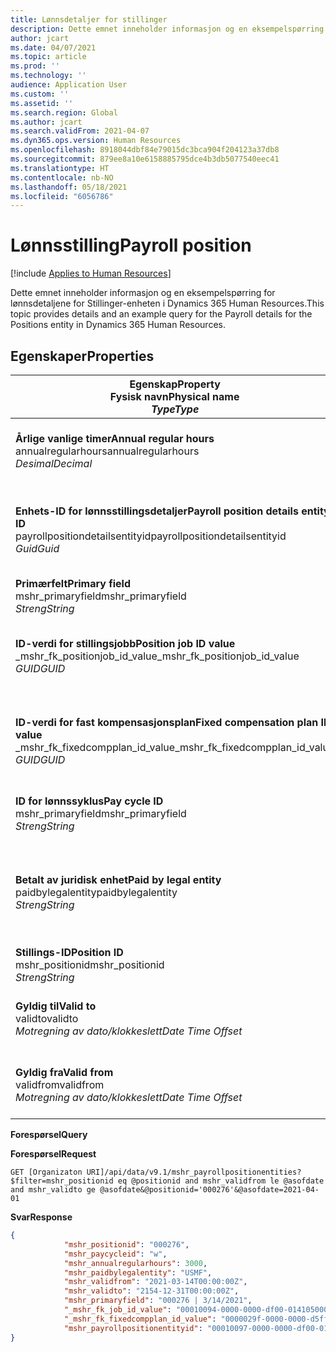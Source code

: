 ```yaml
---
title: Lønnsdetaljer for stillinger
description: Dette emnet inneholder informasjon og en eksempelspørring for lønnsdetaljene for Stillinger-enheten i Dynamics 365 Human Resources.
author: jcart
ms.date: 04/07/2021
ms.topic: article
ms.prod: ''
ms.technology: ''
audience: Application User
ms.custom: ''
ms.assetid: ''
ms.search.region: Global
ms.author: jcart
ms.search.validFrom: 2021-04-07
ms.dyn365.ops.version: Human Resources
ms.openlocfilehash: 8918044dbf84e79015dc3bca904f204123a37db8
ms.sourcegitcommit: 879ee8a10e6158885795dce4b3db5077540eec41
ms.translationtype: HT
ms.contentlocale: nb-NO
ms.lasthandoff: 05/18/2021
ms.locfileid: "6056786"
---
```

# <a name="payroll-position"></a><span data-ttu-id="99c21-103">Lønnsstilling</span><span class="sxs-lookup"><span data-stu-id="99c21-103">Payroll position</span></span>

[!include [Applies to Human Resources](../includes/applies-to-hr.md)]

<span data-ttu-id="99c21-104">Dette emnet inneholder informasjon og en eksempelspørring for lønnsdetaljene for Stillinger-enheten i Dynamics 365 Human Resources.</span><span class="sxs-lookup"><span data-stu-id="99c21-104">This topic provides details and an example query for the Payroll details for the Positions entity in Dynamics 365 Human Resources.</span></span>

## <a name="properties"></a><span data-ttu-id="99c21-105">Egenskaper</span><span class="sxs-lookup"><span data-stu-id="99c21-105">Properties</span></span>

| <span data-ttu-id="99c21-106">Egenskap</span><span class="sxs-lookup"><span data-stu-id="99c21-106">Property</span></span><br><span data-ttu-id="99c21-107">**Fysisk navn**</span><span class="sxs-lookup"><span data-stu-id="99c21-107">**Physical name**</span></span><br><span data-ttu-id="99c21-108">**_Type_**</span><span class="sxs-lookup"><span data-stu-id="99c21-108">**_Type_**</span></span> | <span data-ttu-id="99c21-109">Bruk</span><span class="sxs-lookup"><span data-stu-id="99c21-109">Use</span></span> | <span data-ttu-id="99c21-110">beskrivelse</span><span class="sxs-lookup"><span data-stu-id="99c21-110">Description</span></span> |
| --- | --- | --- |
| <span data-ttu-id="99c21-111">**Årlige vanlige timer**</span><span class="sxs-lookup"><span data-stu-id="99c21-111">**Annual regular hours**</span></span><br><span data-ttu-id="99c21-112">annualregularhours</span><span class="sxs-lookup"><span data-stu-id="99c21-112">annualregularhours</span></span><br><span data-ttu-id="99c21-113">*Desimal*</span><span class="sxs-lookup"><span data-stu-id="99c21-113">*Decimal*</span></span> | <span data-ttu-id="99c21-114">Skrivebeskyttet</span><span class="sxs-lookup"><span data-stu-id="99c21-114">Read-only</span></span><br><span data-ttu-id="99c21-115">Obligatorisk</span><span class="sxs-lookup"><span data-stu-id="99c21-115">Required</span></span> | <span data-ttu-id="99c21-116">Årlige faste timer definert i stillingen.</span><span class="sxs-lookup"><span data-stu-id="99c21-116">Annual regular hours defined on the position.</span></span>  |
| <span data-ttu-id="99c21-117">**Enhets-ID for lønnsstillingsdetaljer**</span><span class="sxs-lookup"><span data-stu-id="99c21-117">**Payroll position details entity ID**</span></span><br><span data-ttu-id="99c21-118">payrollpositiondetailsentityid</span><span class="sxs-lookup"><span data-stu-id="99c21-118">payrollpositiondetailsentityid</span></span><br><span data-ttu-id="99c21-119">*Guid*</span><span class="sxs-lookup"><span data-stu-id="99c21-119">*Guid*</span></span> | <span data-ttu-id="99c21-120">Obligatorisk</span><span class="sxs-lookup"><span data-stu-id="99c21-120">Required</span></span><br><span data-ttu-id="99c21-121">Systemgenerert.</span><span class="sxs-lookup"><span data-stu-id="99c21-121">System generated.</span></span> | <span data-ttu-id="99c21-122">En systemgenerert GUID-verdi som entydig identifiserer stillingen.</span><span class="sxs-lookup"><span data-stu-id="99c21-122">A system-generated GUID value to uniquely identify the position.</span></span>  |
| <span data-ttu-id="99c21-123">**Primærfelt**</span><span class="sxs-lookup"><span data-stu-id="99c21-123">**Primary field**</span></span><br><span data-ttu-id="99c21-124">mshr_primaryfield</span><span class="sxs-lookup"><span data-stu-id="99c21-124">mshr_primaryfield</span></span><br><span data-ttu-id="99c21-125">*Streng*</span><span class="sxs-lookup"><span data-stu-id="99c21-125">*String*</span></span> | <span data-ttu-id="99c21-126">Obligatorisk</span><span class="sxs-lookup"><span data-stu-id="99c21-126">Required</span></span><br><span data-ttu-id="99c21-127">Systemgenerert</span><span class="sxs-lookup"><span data-stu-id="99c21-127">System generated</span></span> |  |
| <span data-ttu-id="99c21-128">**ID-verdi for stillingsjobb**</span><span class="sxs-lookup"><span data-stu-id="99c21-128">**Position job ID value**</span></span><br><span data-ttu-id="99c21-129">_mshr_fk_positionjob_id_value</span><span class="sxs-lookup"><span data-stu-id="99c21-129">_mshr_fk_positionjob_id_value</span></span><br><span data-ttu-id="99c21-130">*GUID*</span><span class="sxs-lookup"><span data-stu-id="99c21-130">*GUID*</span></span> | <span data-ttu-id="99c21-131">Skrivebeskyttet</span><span class="sxs-lookup"><span data-stu-id="99c21-131">Read-only</span></span><br><span data-ttu-id="99c21-132">Obligatorisk</span><span class="sxs-lookup"><span data-stu-id="99c21-132">Required</span></span><br><span data-ttu-id="99c21-133">Sekundærnøkkel: mshr_PayrollPositionJobEntity av mshr_payrollpositionjobentity</span><span class="sxs-lookup"><span data-stu-id="99c21-133">Foreign key:mshr_PayrollPositionJobEntity of the mshr_payrollpositionjobentity</span></span> |<span data-ttu-id="99c21-134">ID-en for jobben som er knyttet til stillingen.</span><span class="sxs-lookup"><span data-stu-id="99c21-134">The ID of the job associated with the position.</span></span>|
| <span data-ttu-id="99c21-135">**ID-verdi for fast kompensasjonsplan**</span><span class="sxs-lookup"><span data-stu-id="99c21-135">**Fixed compensation plan ID value**</span></span><br><span data-ttu-id="99c21-136">_mshr_fk_fixedcompplan_id_value</span><span class="sxs-lookup"><span data-stu-id="99c21-136">_mshr_fk_fixedcompplan_id_value</span></span><br><span data-ttu-id="99c21-137">*GUID*</span><span class="sxs-lookup"><span data-stu-id="99c21-137">*GUID*</span></span> | <span data-ttu-id="99c21-138">Skrivebeskyttet</span><span class="sxs-lookup"><span data-stu-id="99c21-138">Read-only</span></span><br><span data-ttu-id="99c21-139">Obligatorisk</span><span class="sxs-lookup"><span data-stu-id="99c21-139">Required</span></span><br><span data-ttu-id="99c21-140">Sekundærnøkkel: mshr_FixedCompPlan_id av mshr_payrollfixedcompensationplanentity</span><span class="sxs-lookup"><span data-stu-id="99c21-140">Foreign key: mshr_FixedCompPlan_id of mshr_payrollfixedcompensationplanentity</span></span>  | <span data-ttu-id="99c21-141">ID-en for den faste kompensasjonsplanen som er knyttet til stillingen.</span><span class="sxs-lookup"><span data-stu-id="99c21-141">The ID of the fixed compensation plan associated with the position.</span></span> |
| <span data-ttu-id="99c21-142">**ID for lønnssyklus**</span><span class="sxs-lookup"><span data-stu-id="99c21-142">**Pay cycle ID**</span></span><br><span data-ttu-id="99c21-143">mshr_primaryfield</span><span class="sxs-lookup"><span data-stu-id="99c21-143">mshr_primaryfield</span></span><br><span data-ttu-id="99c21-144">*Streng*</span><span class="sxs-lookup"><span data-stu-id="99c21-144">*String*</span></span> | <span data-ttu-id="99c21-145">Skrivebeskyttet</span><span class="sxs-lookup"><span data-stu-id="99c21-145">Read-only</span></span><br><span data-ttu-id="99c21-146">Obligatorisk</span><span class="sxs-lookup"><span data-stu-id="99c21-146">Required</span></span> | <span data-ttu-id="99c21-147">Lønnssyklusen som er definert for stillingen.</span><span class="sxs-lookup"><span data-stu-id="99c21-147">The pay cycle defined on the position.</span></span> |
| <span data-ttu-id="99c21-148">**Betalt av juridisk enhet**</span><span class="sxs-lookup"><span data-stu-id="99c21-148">**Paid by legal entity**</span></span><br><span data-ttu-id="99c21-149">paidbylegalentity</span><span class="sxs-lookup"><span data-stu-id="99c21-149">paidbylegalentity</span></span><br><span data-ttu-id="99c21-150">*Streng*</span><span class="sxs-lookup"><span data-stu-id="99c21-150">*String*</span></span> | <span data-ttu-id="99c21-151">Skrivebeskyttet</span><span class="sxs-lookup"><span data-stu-id="99c21-151">Read-only</span></span><br><span data-ttu-id="99c21-152">Obligatorisk</span><span class="sxs-lookup"><span data-stu-id="99c21-152">Required</span></span> | <span data-ttu-id="99c21-153">Den juridiske enheten som er definert i stillingen som er ansvarlig for utstedelse av betaling.</span><span class="sxs-lookup"><span data-stu-id="99c21-153">The legal entity defined on the positoin responsible for issuing payment.</span></span> |
| <span data-ttu-id="99c21-154">**Stillings-ID**</span><span class="sxs-lookup"><span data-stu-id="99c21-154">**Position ID**</span></span><br><span data-ttu-id="99c21-155">mshr_positionid</span><span class="sxs-lookup"><span data-stu-id="99c21-155">mshr_positionid</span></span><br><span data-ttu-id="99c21-156">*Streng*</span><span class="sxs-lookup"><span data-stu-id="99c21-156">*String*</span></span> | <span data-ttu-id="99c21-157">Skrivebeskyttet</span><span class="sxs-lookup"><span data-stu-id="99c21-157">Read-only</span></span><br><span data-ttu-id="99c21-158">Obligatorisk</span><span class="sxs-lookup"><span data-stu-id="99c21-158">Required</span></span> | <span data-ttu-id="99c21-159">ID-en for stillingen.</span><span class="sxs-lookup"><span data-stu-id="99c21-159">The ID of the position.</span></span> |
| <span data-ttu-id="99c21-160">**Gyldig til**</span><span class="sxs-lookup"><span data-stu-id="99c21-160">**Valid to**</span></span><br><span data-ttu-id="99c21-161">validto</span><span class="sxs-lookup"><span data-stu-id="99c21-161">validto</span></span><br><span data-ttu-id="99c21-162">*Motregning av dato/klokkeslett*</span><span class="sxs-lookup"><span data-stu-id="99c21-162">*Date Time Offset*</span></span> | <span data-ttu-id="99c21-163">Skrivebeskyttet</span><span class="sxs-lookup"><span data-stu-id="99c21-163">Read-only</span></span><br><span data-ttu-id="99c21-164">Obligatorisk</span><span class="sxs-lookup"><span data-stu-id="99c21-164">Required</span></span> |<span data-ttu-id="99c21-165">Datoen stillingsdetaljene er gyldige fra.</span><span class="sxs-lookup"><span data-stu-id="99c21-165">The date the position details are valid from.</span></span>  |
| <span data-ttu-id="99c21-166">**Gyldig fra**</span><span class="sxs-lookup"><span data-stu-id="99c21-166">**Valid from**</span></span><br><span data-ttu-id="99c21-167">validfrom</span><span class="sxs-lookup"><span data-stu-id="99c21-167">validfrom</span></span><br><span data-ttu-id="99c21-168">*Motregning av dato/klokkeslett*</span><span class="sxs-lookup"><span data-stu-id="99c21-168">*Date Time Offset*</span></span> | <span data-ttu-id="99c21-169">Skrivebeskyttet</span><span class="sxs-lookup"><span data-stu-id="99c21-169">Read-only</span></span><br><span data-ttu-id="99c21-170">Obligatorisk</span><span class="sxs-lookup"><span data-stu-id="99c21-170">Required</span></span> |<span data-ttu-id="99c21-171">Datoen stillingsdetaljene er gyldige til.</span><span class="sxs-lookup"><span data-stu-id="99c21-171">The date the position details are valid to.</span></span>  |

<span data-ttu-id="99c21-172">**Forespørsel**</span><span class="sxs-lookup"><span data-stu-id="99c21-172">**Query**</span></span>

<span data-ttu-id="99c21-173">**Forespørsel**</span><span class="sxs-lookup"><span data-stu-id="99c21-173">**Request**</span></span>

```http
GET [Organizaton URI]/api/data/v9.1/mshr_payrollpositionentities?$filter=mshr_positionid eq @positionid and mshr_validfrom le @asofdate and mshr_validto ge @asofdate&@positionid='000276'&@asofdate=2021-04-01
```

<span data-ttu-id="99c21-174">**Svar**</span><span class="sxs-lookup"><span data-stu-id="99c21-174">**Response**</span></span>

```json
{
            "mshr_positionid": "000276",
            "mshr_paycycleid": "w",
            "mshr_annualregularhours": 3000,
            "mshr_paidbylegalentity": "USMF",
            "mshr_validfrom": "2021-03-14T00:00:00Z",
            "mshr_validto": "2154-12-31T00:00:00Z",
            "mshr_primaryfield": "000276 | 3/14/2021",
            "_mshr_fk_job_id_value": "00010094-0000-0000-df00-014105000000",
            "_mshr_fk_fixedcompplan_id_value": "0000029f-0000-0000-d5ff-004105000000",
            "mshr_payrollpositionentityid": "00010097-0000-0000-df00-014105000000"
}
```

